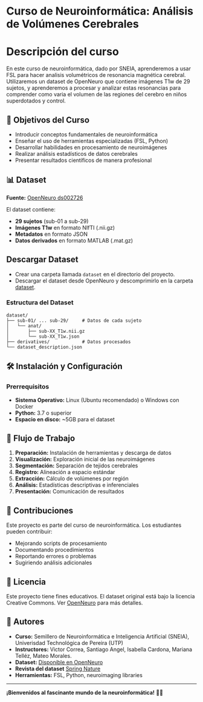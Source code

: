 # Curso de Neuroinformática: Análisis de Volúmenes Cerebrales

# Descripción del curso

En este curso de neuroinformática, dado por SNEIA, aprenderemos a usar FSL para hacer analisis volumétricos de resonancia magnética cerebral. Utilizaremos un dataset de OpenNeuro que contiene imágenes T1w de 29 sujetos, y aprenderemos a procesar y analizar estas resonancias para comprender como varia el volumen de las regiones del cerebro en niños superdotados y control.

## 🎯 Objetivos del Curso

- Introducir conceptos fundamentales de neuroinformática
- Enseñar el uso de herramientas especializadas (FSL, Python)
- Desarrollar habilidades en procesamiento de neuroimágenes
- Realizar análisis estadísticos de datos cerebrales
- Presentar resultados científicos de manera profesional

## 📊 Dataset

**Fuente:** [OpenNeuro ds002726](https://openneuro.org/datasets/ds002726/versions/1.0.1/)

El dataset contiene:
- **29 sujetos** (sub-01 a sub-29)
- **Imágenes T1w** en formato NIfTI (.nii.gz)
- **Metadatos** en formato JSON
- **Datos derivados** en formato MATLAB (.mat.gz)

## Descargar Dataset

- Crear una carpeta llamada `dataset` en el directorio del proyecto.
- Descargar el dataset desde OpenNeuro y descomprimirlo en la carpeta [dataset](https://openneuro.org/datasets/ds002726/versions/1.0.1/).

### Estructura del Dataset
```
dataset/
├── sub-01/ ... sub-29/     # Datos de cada sujeto
│   └── anat/
│       ├── sub-XX_T1w.nii.gz
│       └── sub-XX_T1w.json
├── derivatives/            # Datos procesados
└── dataset_description.json
```

## 🛠️ Instalación y Configuración

### Prerrequisitos
- **Sistema Operativo:** Linux (Ubuntu recomendado) o Windows con Docker
- **Python:** 3.7 o superior
- **Espacio en disco:** ~5GB para el dataset

## 🚀 Flujo de Trabajo

1. **Preparación:** Instalación de herramientas y descarga de datos
2. **Visualización:** Exploración inicial de las neuroimágenes
3. **Segmentación:** Separación de tejidos cerebrales
4. **Registro:** Alineación a espacio estándar
5. **Extracción:** Cálculo de volúmenes por región
6. **Análisis:** Estadísticas descriptivas e inferenciales
7. **Presentación:** Comunicación de resultados

## 🤝 Contribuciones

Este proyecto es parte del curso de neuroinformática. Los estudiantes pueden contribuir:
- Mejorando scripts de procesamiento
- Documentando procedimientos
- Reportando errores o problemas
- Sugiriendo análisis adicionales

## 📝 Licencia

Este proyecto tiene fines educativos. El dataset original está bajo la licencia Creative Commons. Ver [OpenNeuro](https://openneuro.org/datasets/ds002726) para más detalles.

## 👥 Autores

- **Curso:** Semillero de Neuroinformática e Inteligencia Artificial (SNEIA), Univerisdad Technológica de Pereira (UTP) 
- **Instructores:** Victor Correa, Santiago Angel, Isabella Cardona, Mariana Telléz, Mateo Morales.
- **Dataset:** [Disponible en OpenNeuro](https://openneuro.org/datasets/ds002726/)
- **Revista del dataset** [Spring Nature](https://link.springer.com/article/10.1007/s00429-019-01914-9)
- **Herramientas:** FSL, Python, neuroimaging libraries

---

**¡Bienvenidos al fascinante mundo de la neuroinformática!** 🧠✨